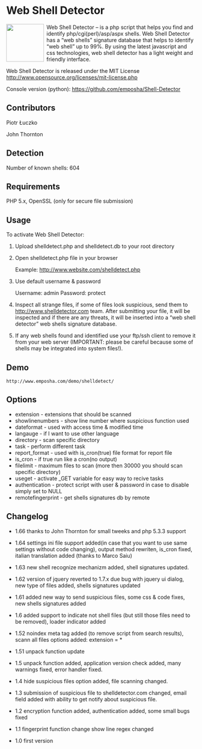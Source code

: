 Web Shell Detector
==================
<img src="http://www.emposha.com/wp-content/uploads/2011/07/shelldetect3-300x201.png" width="100" align="left" style="padding-right: 4px;" /> Web Shell Detector – is a php script that helps you find and identify php/cgi(perl)/asp/aspx shells. Web Shell Detector has a “web shells” signature database that helps to identify “web shell” up to 99%. By using the latest javascript and css technologies, web shell detector has a light weight and friendly interface.

Web Shell Detector is released under the MIT License <http://www.opensource.org/licenses/mit-license.php>

Console version (python): https://github.com/emposha/Shell-Detector


Contributors
------------
Piotr Łuczko

John Thornton

Detection
---------

  Number of known shells: 604

Requirements
------------
PHP 5.x, OpenSSL (only for secure file submission)

Usage
-----
To activate Web Shell Detector:

1) Upload shelldetect.php and shelldetect.db to your root directory

2) Open shelldetect.php file in your browser

    Example: http://www.website.com/shelldetect.php

3) Use default username & password

    Username: admin
    Password: protect

4) Inspect all strange files, if some of files look suspicious, send them to http://www.shelldetector.com team. After submitting your file, it will be inspected and if there are any threats, it will be inserted into a “web shell detector” web shells signature database.

5) If any web shells found and identified use your ftp/ssh client to remove it from your web server (IMPORTANT: please be careful because some of shells may be integrated into system files!).

Demo
----

    http://www.emposha.com/demo/shelldetect/

Options
-------
 - extension - extensions that should be scanned
 - showlinenumbers - show line number where suspicious function used
 - dateformat - used with access time & modified time
 - langauge - if I want to use other language
 - directory - scan specific directory
 - task - perform different task
 - report_format - used with is_cron(true) file format for report file
 - is_cron - if true run like a cron(no output)
 - filelimit - maximum files to scan (more then 30000 you should scan specific directory)
 - useget - activate _GET variable for easy way to recive tasks
 - authentication  - protect script with user & password in case to disable simply set to NULL
 - remotefingerprint - get shells signatures db by remote
  

Changelog
---------

 - 1.66 thanks to John Thornton for small tweeks and php 5.3.3 support
 
 - 1.64 settings ini file support added(in case that you want to use same settings without code changing), output method rewriten, is_cron fixed, italian translation added (thanks to Marco Saiu)
 
 - 1.63 new shell recognize mechanizm added, shell signatures updated.
 
 - 1.62 version of jquery reverted to 1.7.x due bug with jquery ui dialog, new type of files added, shells signatures updated
 
 - 1.61 added new way to send suspicious files, some css & code fixes, new shells signatures added
 
 - 1.6 added support to indicate not shell files (but still those files need  to be removed), loader indicator added
 
 - 1.52 noindex meta tag added (to remove script from search results), scann all files options added: extension = *

 - 1.51 unpack function update
 
 - 1.5 unpack function added, application version check added, many warnings fixed, error handler fixed.
 
 - 1.4 hide suspicious files option added, file scanning changed.

 - 1.3 submission of suspicious file to shelldetector.com changed, email field added with ability to get notify about suspicious file.
 
 - 1.2 encryption function added, authentication added, some small bugs fixed

 - 1.1 fingerprint function change
       show line regex changed

 - 1.0 first version
